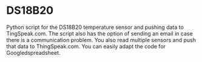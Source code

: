 DS18B20
=======

Python script for the DS18B20 temperature sensor and pushing data to TingSpeak.com. The script also has the option of sending an email in case there is a communication problem. You also read multiple sensors and push that data to ThingSpeak.com. You can easily adapt the code for Googledspreadsheet.

